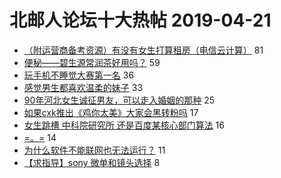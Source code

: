 # 北邮人论坛十大热帖 2019-04-21

- [（附运营商备考资源）有没有女生打算租房（电信云计算）](https://bbs.byr.cn/article/Job/2027356) 81
- [便秘——碧生源常润茶好用吗？](https://bbs.byr.cn/article/Talking/6114697) 59
- [玩手机不睡觉大赛第一名](https://bbs.byr.cn/article/Picture/3240726) 36
- [感觉男生都喜欢温柔的妹子](https://bbs.byr.cn/article/Feeling/3107684) 33
- [90年河北女生诚征男友，可以走入婚姻的那种](https://bbs.byr.cn/article/Friends/1921535) 25
- [如果cxk推出《鸡你太美》大家会黑转粉吗](https://bbs.byr.cn/article/Joke/728452) 17
- [女生跳槽 中科院研究所 还是百度某核心部门算法](https://bbs.byr.cn/article/WorkLife/1121236) 16
- [=。=](https://bbs.byr.cn/article/NorthEast/944156) 14
- [为什么软件不能联网也无法运行？](https://bbs.byr.cn/article/DigiLife/307769) 11
- [【求指导】sony 微单和镜头选择](https://bbs.byr.cn/article/Photo/266600) 8


